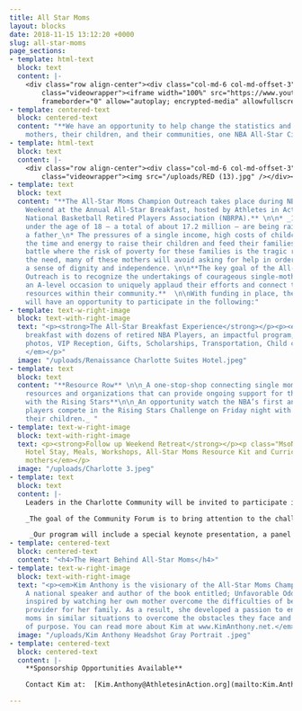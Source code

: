 ```yaml
---
title: All Star Moms
layout: blocks
date: 2018-11-15 13:12:20 +0000
slug: all-star-moms
page_sections:
- template: html-text
  block: text
  content: |-
    <div class="row align-center"><div class="col-md-6 col-md-offset-3"><div
        class="videowrapper"><iframe width="100%" src="https://www.youtube.com/embed/n2UOhJ-KIJ0"
        frameborder="0" allow="autoplay; encrypted-media" allowfullscreen></iframe></div></div></div>
- template: centered-text
  block: centered-text
  content: "**We have an opportunity to help change the statistics and impact single
    mothers, their children, and their communities, one NBA All-Star City at a time!** "
- template: html-text
  block: text
  content: |-
    <div class="row align-center"><div class="col-md-6 col-md-offset-3"><div
        class="videowrapper"><img src="/uploads/RED (13).jpg" /></div></div></div>
- template: text
  block: text
  content: "**The All-Star Moms Champion Outreach takes place during NBA All-Star
    Weekend at the Annual All-Star Breakfast, hosted by Athletes in Action and the
    National Basketball Retired Players Association (NBRPA).** \n\n* _1 in 4 children
    under the age of 18 — a total of about 17.2 million — are being raised without
    a father_\n* The pressures of a single income, high costs of childcare, finding
    the time and energy to raise their children and feed their families is a constant
    battle where the risk of poverty for these families is the tragic reality\n* Despite
    the need, many of these mothers will avoid asking for help in order to maintain
    a sense of dignity and independence. \n\n**The key goal of the All-Star Moms Champion
    Outreach is to recognize the undertakings of courageous single-mothers and create
    an A-level occasion to uniquely applaud their efforts and connect them with pertinent
    resources within their community.**  \n\nWith funding in place, the All-Star Moms
    will have an opportunity to participate in the following:"
- template: text-w-right-image
  block: text-with-right-image
  text: "<p><strong>The All-Star Breakfast Experience</strong></p><p><em>A special
    breakfast with dozens of retired NBA Players, an impactful program, Red Carpet
    photos, VIP Reception, Gifts, Scholarships, Transportation, Child care, and more!
    </em></p>"
  image: "/uploads/Renaissance Charlotte Suites Hotel.jpeg"
- template: text
  block: text
  content: "**Resource Row** \n\n_A one-stop-shop connecting single moms with local
    resources and organizations that can provide ongoing support for their families._\n\n \n\n**Night
    with the Rising Stars**\n\n_An opportunity watch the NBA’s first and second year
    players compete in the Rising Stars Challenge on Friday night with up to two of
    their children._ "
- template: text-w-right-image
  block: text-with-right-image
  text: <p><strong>Follow up Weekend Retreat</strong></p><p class="MsoNormal"><em>Includes
    Hotel Stay, Meals, Workshops, All-Star Moms Resource Kit and Curriculum, for 50
    mothers</em></p>
  image: "/uploads/Charlotte 3.jpeg"
- template: text
  block: text
  content: |-
    Leaders in the Charlotte Community will be invited to participate in the Community Forum.

    _The goal of the Community Forum is to bring attention to the challenges single mothers face and inspire community leaders to develop more effective ways to work together to create support systems that assist these moms with upward mobility, while upholding dignity and respect._

     _Our program will include a special keynote presentation, a panel discussion, and an opportunity to dialogue about how the city of Charlotte can come together and create innovative ways to have a greater impact._
- template: centered-text
  block: centered-text
  content: "<h4>The Heart Behind All-Star Moms</h4>"
- template: text-w-right-image
  block: text-with-right-image
  text: "<p><em>Kim Anthony is the visionary of the All-Star Moms Champion Outreach.
    A national speaker and author of the book entitled; Unfavorable Odds, Kim was
    inspired by watching her own mother overcome the difficulties of being the sole
    provider for her family. As a result, she developed a passion to encourage single
    moms in similar situations to overcome the obstacles they face and pursue a life
    of purpose. You can read more about Kim at www.KimAnthony.net.</em>    </p>"
  image: "/uploads/Kim Anthony Headshot Gray Portrait .jpeg"
- template: centered-text
  block: centered-text
  content: |-
    **Sponsorship Opportunities Available**

    Contact Kim at:  [Kim.Anthony@AthletesinAction.org](mailto:Kim.Anthony@AthletesinAction.org)

---
```

